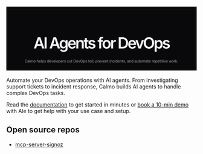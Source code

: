 [![Calmo Banner](https://github.com/CalmoAI/.github/blob/main/profile/github-readme-banner.png)](https://www.getcalmo.com?ref=github-org-readme)

Automate your DevOps operations with AI agents. From investigating support tickets to incident response, Calmo builds AI agents to handle complex DevOps tasks.


Read the <a href="https://docs.getcalmo.com/">documentation</a> to get started in minutes or <a href="https://calendly.com/alessandro-getcalmo/30min">book a 10-min demo</a> with Ale to get help with your use case and setup.

## Open source repos

- [mcp-server-signoz](https://github.com/CalmoAI/mcp-server-signoz)
